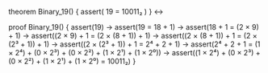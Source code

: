 theorem Binary_19() {
  assert(
    19 = 10011₂
  )
} ↔

proof Binary_19() {
  assert(19) →
  assert(19 = 18 + 1) →
  assert(18 + 1 = (2 × 9) + 1) →
  assert((2 × 9) + 1 = (2 × (8 + 1)) + 1) →
  assert((2 × (8 + 1)) + 1 = (2 × (2³ + 1)) + 1) →
  assert((2 × (2³ + 1)) + 1 = 2⁴ + 2 + 1) →
  assert(2⁴ + 2 + 1 = (1 × 2⁴) + (0 × 2³) + (0 × 2²) + (1 × 2¹) + (1 × 2⁰)) →
  assert((1 × 2⁴) + (0 × 2³) + (0 × 2²) + (1 × 2¹) + (1 × 2⁰) = 10011₂)
}